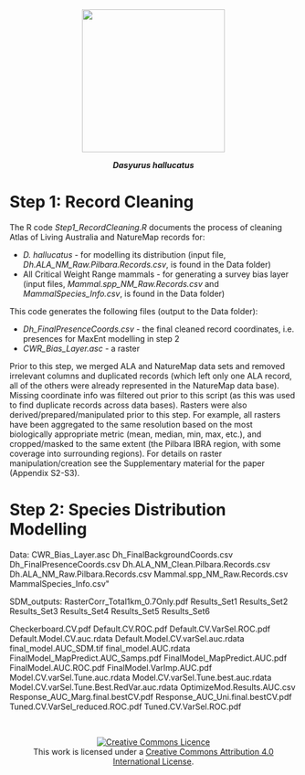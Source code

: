 <div align="center">
    <img src="Data/Quoll.png" width="250px"</img> 
</div>
<p align="center">
<b><i>Dasyurus hallucatus</i></b>
</p>

# Step 1: Record Cleaning 

The R code *Step1_RecordCleaning.R* documents the process of cleaning Atlas of Living Australia and NatureMap records for:
* *D. hallucatus* - for modelling its distribution (input file, *Dh.ALA_NM_Raw.Pilbara.Records.csv*, is found in the Data folder)
* All Critical Weight Range mammals - for generating a survey bias layer (input files, *Mammal.spp_NM_Raw.Records.csv* and *MammalSpecies_Info.csv*, is found in the Data folder)

This code generates the following files (output to the Data folder):
* *Dh_FinalPresenceCoords.csv* - the final cleaned record coordinates, i.e. presences for MaxEnt modelling in step 2
* *CWR_Bias_Layer.asc* - a raster 

Prior to this step, we merged ALA and NatureMap data sets and removed irrelevant columns and duplicated records (which left only one ALA record, all of the others were already represented in the NatureMap data base). Missing coordinate info was filtered out prior to this script (as this was used to find duplicate records across data bases). Rasters were also derived/prepared/manipulated prior to this step. For example, all rasters have been aggregated to the same resolution based on the most biologically appropriate metric (mean, median, min, max, etc.), and cropped/masked to the same extent (the Pilbara IBRA region, with some coverage into surrounding regions). For details on raster manipulation/creation see the Supplementary material for the paper (Appendix S2-S3).





# Step 2: Species Distribution Modelling




Data:
CWR_Bias_Layer.asc
Dh_FinalBackgroundCoords.csv
Dh_FinalPresenceCoords.csv
Dh.ALA_NM_Clean.Pilbara.Records.csv
Dh.ALA_NM_Raw.Pilbara.Records.csv
Mammal.spp_NM_Raw.Records.csv
MammalSpecies_Info.csv"  

SDM_outputs:
RasterCorr_Total1km_0.7Only.pdf
Results_Set1
Results_Set2
Results_Set3
Results_Set4
Results_Set5
Results_Set6

Checkerboard.CV.pdf
Default.CV.ROC.pdf
Default.CV.VarSel.ROC.pdf
Default.Model.CV.auc.rdata
Default.Model.CV.varSel.auc.rdata
final_model.AUC_SDM.tif
final_model.AUC.rdata
FinalModel_MapPredict.AUC_Samps.pdf
FinalModel_MapPredict.AUC.pdf
FinalModel.AUC.ROC.pdf
FinalModel.VarImp.AUC.pdf
Model.CV.varSel.Tune.auc.rdata
Model.CV.varSel.Tune.best.auc.rdata
Model.CV.varSel.Tune.Best.RedVar.auc.rdata
OptimizeMod.Results.AUC.csv
Response_AUC_Marg.final.bestCV.pdf
Response_AUC_Uni.final.bestCV.pdf
Tuned.CV.VarSel_reduced.ROC.pdf
Tuned.CV.VarSel.ROC.pdf


&nbsp;
<div align="center">
<a rel="license" href="http://creativecommons.org/licenses/by/4.0/"><img alt="Creative Commons Licence" style="border-width:0" src="https://i.creativecommons.org/l/by/4.0/88x31.png" /></a><br />This work is licensed under a <a rel="license" href="http://creativecommons.org/licenses/by/4.0/">Creative Commons Attribution 4.0 International License</a>.
</div>
